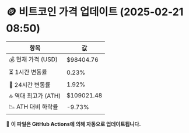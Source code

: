 # 🪙 비트코인 가격 업데이트 (2025-02-21 08:50)

| 항목                | 값 |
|--------------------|----------------|
| 💰 현재 가격 (USD) | $98404.76 |
| ⏳ 1시간 변동률    | 0.23% |
| 📆 24시간 변동률   | 1.92% |
| 🔝 역대 최고가 (ATH) | $109021.48 |
| 📉 ATH 대비 하락률 | -9.73% |

🔄 **이 파일은 GitHub Actions에 의해 자동으로 업데이트됩니다.**
